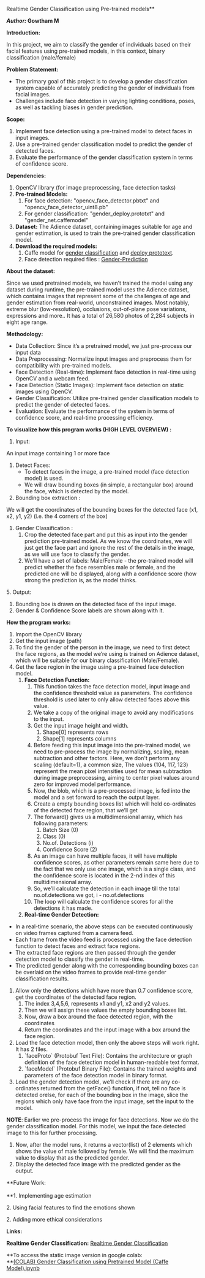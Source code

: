 Realtime Gender Classification using Pre-trained models**

**_Author:_ Gowtham M**

**Introduction:**

In this project, we aim to classify the gender of individuals based on their facial features using pre-trained models, in this context, binary classification (male/female)

**Problem Statement:**

- The primary goal of this project is to develop a gender classification system capable of accurately predicting the gender of individuals from facial images.
- Challenges include face detection in varying lighting conditions, poses, as well as tackling biases in gender prediction.

**Scope:**

1. Implement face detection using a pre-trained model to detect faces in input images.
2. Use a pre-trained gender classification model to predict the gender of detected faces.
3. Evaluate the performance of the gender classification system in terms of confidence score.

**Dependencies:**

1. OpenCV library (for image preprocessing, face detection tasks)
2. **Pre-trained Models:**
    1. For face detection: "opencv_face_detector.pbtxt" and "opencv_face_detector_uint8.pb"
    2. For gender classification: "gender_deploy.prototxt" and "gender_net.caffemodel"
3. **Dataset:** The Adience dataset, containing images suitable for age and gender estimation, is used to train the pre-trained gender classification model.
4. **Download the required models:**
    1. Caffe model for [gender classification](https://drive.google.com/open?id=1W_moLzMlGiELyPxWiYQJ9KFaXroQ_NFQ) and [deploy prototext](https://drive.google.com/open?id=1AW3WduLk1haTVAxHOkVS_BEzel1WXQHP).
    2. Face detection required files : [Gender-Prediction](https://drive.google.com/drive/folders/1i6rSVDC1XHqHru4GvIA1WrdFG22NugBc?usp=sharing)

**About the dataset:**

Since we used pretrained models, we haven’t trained the model using any dataset during runtime, the pre-trained model uses the Adience dataset, which contains images that represent some of the challenges of age and gender estimation from real-world, unconstrained images. Most notably, extreme blur (low-resolution), occlusions, out-of-plane pose variations, expressions and more.. It has a total of 26,580 photos of 2,284 subjects in eight age range.

**Methodology:**

- Data Collection: Since it’s a pretrained model, we just pre-process our input data
- Data Preprocessing: Normalize input images and preprocess them for compatibility with pre-trained models.
- Face Detection (Real-time): Implement face detection in real-time using OpenCV and a webcam feed.
- Face Detection (Static Images): Implement face detection on static images using OpenCV.
- Gender Classification: Utilize pre-trained gender classification models to predict the gender of detected faces.
- Evaluation: Evaluate the performance of the system in terms of confidence score, and real-time processing efficiency.

**To visualize how this program works (HIGH LEVEL OVERVIEW) :**

1. Input:

An input image containing 1 or more face

1. Detect Faces:
    - To detect faces in the image, a pre-trained model (face detection model) is used.
    - We will draw bounding boxes (in simple, a rectangular box) around the face, which is detected by the model.
2. Bounding box extraction :

We will get the coordinates of the bounding boxes for the detected face (x1, x2, y1, y2) (i.e. the 4 corners of the box)

1. Gender Classification :
    1. Crop the detected face part and put this as input into the gender prediction pre-trained model. As we know the coordinates, we will just get the face part and ignore the rest of the details in the image, as we will use face to classify the gender.
    2. We'll have a set of labels: Male/Female - the pre-trained model will predict whether the face resembles male or female, and the predicted one will be displayed, along with a confidence score (how strong the prediction is, as the model thinks.

5\. Output:

1. Bounding box is drawn on the detected face of the input image.
2. Gender & Confidence Score labels are shown along with it.

**How the program works:**

1. Import the OpenCV library
2. Get the input image (path)
3. To find the gender of the person in the image, we need to first detect the face regions, as the model we’re using is trained on Adience dataset, which will be suitable for our binary classification (Male/Female).
4. Get the face region in the image using a pre-trained face detection model.
    1. **Face Detection Function:**
        1. This function takes the face detection model, input image and the confidence threshold value as parameters. The confidence threshold is used later to only allow detected faces above this value.
        2. We take a copy of the original image to avoid any modifications to the input.
        3. Get the input image height and width.
            1. Shape\[0\] represents rows
            2. Shape\[1\] represents columns
        4. Before feeding this input image into the pre-trained model, we need to pre-process the image by normalizing, scaling, mean subtraction and other factors. Here, we don't perform any scaling (default=1), a common size, The values (104, 117, 123) represent the mean pixel intensities used for mean subtraction during image preprocessing, aiming to center pixel values around zero for improved model performance.
        5. Now, the blob, which is a pre-processed image, is fed into the model and a set forward to reach the output layer.
        6. Create a empty bounding boxes list which will hold co-ordinates of the detected face region, that we’ll get
        7. The forward() gives us a multidimensional array, which has following parameters:
            1. Batch Size (0)
            2. Class (0)
            3. No.of. Detections (i)
            4. Confidence Score (2)
        8. As an image can have multiple faces, it will have multiple confidence scores, as other parameters remain same here due to the fact that we only use one image, which is a single class, and the confidence score is located in the 2-nd index of this multidimensional array.
        9. So, we’ll calculate the detection in each image till the total no.of.detections we got, i - no.of.detections
        10. The loop will calculate the confidence scores for all the detections it has made.
    2. **Real-time Gender Detection:**

- In a real-time scenario, the above steps can be executed continuously on video frames captured from a camera feed.
- Each frame from the video feed is processed using the face detection function to detect faces and extract face regions.
- The extracted face regions are then passed through the gender detection model to classify the gender in real-time.
- The predicted gender along with the corresponding bounding boxes can be overlaid on the video frames to provide real-time gender classification results.

1. Allow only the detections which have more than 0.7 confidence score, get the coordinates of the detected face region.
    1. The index 3,4,5,6, represents x1 and y1, x2 and y2 values.
    2. Then we will assign these values the empty bounding boxes list.
    3. Now, draw a box around the face detected region, with the coordinates
    4. Return the coordinates and the input image with a box around the face region.
2. Load the face detection model, then only the above steps will work right. It has 2 files.
    1. \`faceProto\` (Protobuf Text File): Contains the architecture or graph definition of the face detection model in human-readable text format.
    2. \`faceModel\` (Protobuf Binary File): Contains the trained weights and parameters of the face detection model in binary format.
3. Load the gender detection model, we’ll check if there are any co-ordinates returned from the getFace() function, if not, tell no face is detected orelse, for each of the bounding box in the image, slice the regions which only have face from the input image, set the input to the model.

**NOTE**: Earlier we pre-process the image for face detections. Now we do the gender classification model. For this model, we input the face detected image to this for further processing.

1. Now, after the model runs, it returns a vector(list) of 2 elements which shows the value of male followed by female. We will find the maximum value to display that as the predicted gender.
2. Display the detected face image with the predicted gender as the output.

**Future Work:  
<br/>**1\. Implementing age estimation

2\. Using facial features to find the emotions shown

2\. Adding more ethical considerations

**Links:**

**Realtime Gender Classification:** [Realtime Gender Classification](https://drive.google.com/drive/folders/1EEHsufmsvIwDVhTTouNYXfkhGb7UKKVq?usp=drive_link)

**To access the static image version in google colab:  
**[(COLAB) Gender Classification using Pretrained Model (Caffe Model).ipynb](https://colab.research.google.com/drive/1jet5mj1B81AkCibwDI4sWZMVhxIdHgfb?usp=sharing)
